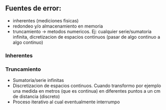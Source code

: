 ## Fuentes de error:
- inherentes (mediciones fisicas)
- redondeo y/o almacenamiento en memoria
- truncamiento -> metodos numericos. Ej: cualquier serie/sumatoria infinita, dicretizacion de espacios continuos (pasar de algo continuo a algo continuo)

### Inherentes

### Truncamiento 
- Sumatoria/serie infinitas
- Discretizacion de espacios continuos. Cuando transformo por ejemplo una medida en metros (que es continua) en diferentes puntos a un cm de distancia (discreto)
- Proceso iterativo al cual eventualmente interrumpo